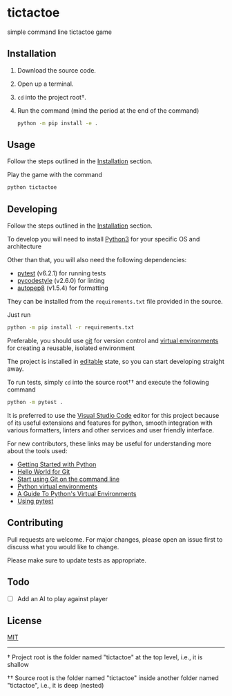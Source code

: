 # tictactoe

simple command line tictactoe game

## Installation

1. Download the source code.
2. Open up a terminal.
3. `cd` into the project root†.
4. Run the command (mind the period at the end of the command)

   ```bash
   python -m pip install -e .
   ```

## Usage

Follow the steps outlined in the [Installation](#installation) section.

Play the game with the command

```bash
python tictactoe
```

## Developing

Follow the steps outlined in the [Installation](#installation) section.

To develop you will need to install [Python3](https://python.org) for your specific OS and architecture

Other than that, you will also need the following dependencies:

- [pytest](https://pytest.org) (v6.2.1) for running tests
- [pycodestyle](https://pypi.org/project/pycodestyle/) (v2.6.0) for linting
- [autopep8](https://pypi.org/project/autopep8/) (v1.5.4) for formatting

They can be installed from the `requirements.txt` file provided in the source.

Just run

```bash
python -m pip install -r requirements.txt
```

Preferable, you should use [git](https://git-scm.com) for version control and [virtual environments](https://docs.python.org/3/tutorial/venv.html) for creating a reusable, isolated environment

The project is installed in [editable](https://pip.pypa.io/en/stable/reference/pip_install/#editable-installs) state, so you can start developing straight away.

To run tests, simply `cd` into the source root†† and execute the following command

```bash
python -m pytest .
```

It is preferred to use the [Visual Studio Code](https://code.visualstudio.com) editor for this project because of its useful extensions and features for python, smooth integration with various formatters, linters and other services and user friendly interface.

For new contributors, these links may be useful for understanding more about the tools used:

* [Getting Started with Python](https://www.python.org/about/gettingstarted)
* [Hello World for Git](https://guides.github.com/activities/hello-world/)
* [Start using Git on the command line](https://docs.gitlab.com/ee/gitlab-basics/start-using-git.html)
* [Python virtual environments](https://docs.python.org/3/tutorial/venv.html)
* [A Guide To Python's Virtual Environments](https://towardsdatascience.com/virtual-environments-104c62d48c54)
* [Using pytest](https://docs.pytest.org)

## Contributing

Pull requests are welcome. For major changes, please open an issue first to discuss what you would like to change.

Please make sure to update tests as appropriate.

## Todo

- [ ] Add an AI to play against player

## License

[MIT](https://choosealicense.com/licenses/mit/)

---

† Project root is the folder named "tictactoe" at the top level, i.e., it is shallow

†† Source root is the folder named "tictactoe" inside another folder named "tictactoe", i.e., it is deep (nested)
